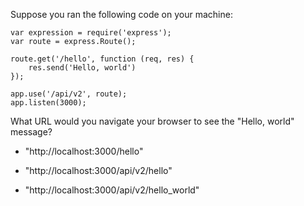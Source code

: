 Suppose you ran the following code on your machine:

```
var expression = require('express');
var route = express.Route();

route.get('/hello', function (req, res) {
	res.send('Hello, world')
});

app.use('/api/v2', route);
app.listen(3000);
```
What URL would you navigate your browser to see the "Hello, world" message?

- "http://localhost:3000/hello"

- "http://localhost:3000/api/v2/hello"

- "http://localhost:3000/api/v2/hello_world"
